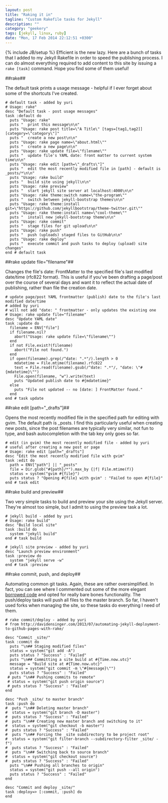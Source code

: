 ```yaml
---
layout: post
title: "Raking it in"
tagline: "Custom Rakefile tasks for Jekyll"
description: ""
category: "geekery" 
tags: [jekyll, linux, ruby]
date: "Mon, 17 Feb 2014 22:12:51 +0300"
---
```

{% include JB/setup %}
Efficient is the new lazy.  Here are a bunch of tasks that I added to my Jekyll Rakefile in order to speed the publishing process.  I can do almost everything required to add content to this site by issuing a `rake [task]` command.  Hope you find some of them useful!

##rake##

The default task prints a usage message - helpful if I ever forget about some of the shortcuts I've created.

    # default task - added by yuri
    # Usage: rake"
    desc "Default task - post usage messages"
    task :default do
      puts "Usage: rake"
      puts "  print this message\n\n"
      puts "Usage: rake post title=\"A Title\" [tags=[tag1,tag2]] [category=\"category\"]"
      puts "  create a new post\n\n"
      puts "Usage: rake page name=\"about.html\""
      puts "  create a new page\n\n"
      puts "Usage: rake update file=\"filename\""
      puts "  update file's YAML date: front matter to current system time\n\n"
      puts "Usage: rake edit [path=\"_drafts\"]"
      puts "  edit the most recently modified file in [path] - default is _posts/*\n\n"
      puts "Usage: rake build"
      puts "  build site using jekyll\n\n"
      puts "Usage: rake preview"
      puts "  start jekyll site server at localhost:4000\n\n"
      puts "Usage: rake theme:switch name=\"the-program\""
      puts "  switch between jekyll-bootstrap themes\n\n"
      puts "Usage: rake theme:install git=\"https://github.com/jekyllbootstrap/theme-twitter.git\""
      puts "Usage: rake theme:install name=\"cool-theme\""
      puts "  install new jekyll-bootstrap theme\n\n"
      puts "Usage: rake commit"
      puts "  stage files for git upload\n\n"
      puts "Usage: rake push"
      puts "  push (uploads) staged files to GitHub\n\n"
      puts "Usage: rake deploy"
      puts "  execute commit and push tasks to deploy (upload) site changes"
    end # default task

##rake update file="filename"##

Changes the file's date: FrontMatter to the specified file's last modified date/time (rfc822 format).  This is useful if you've been drafting a page/post over the course of several days and want it to reflect the actual date of publishing, rather than file the creation date.

    # update page/post YAML frontmatter (publish) date to the file's last modified date/time
    # added by yuri
    # will not add "date: " frontmatter - only updates the existing one
    # Usage: rake update file="filename"
    desc "Update YAML date"
    task :update do
      filename = ENV["file"]
      if filename.nil?
        abort("Usage: rake update file=\"filename\"")
      end
      if not File.exist?(filename)
        abort("File not found.")
      end
      if open(filename).grep(/^date: ".*"/).length > 0
        mdatetime = File.mtime(filename).rfc822
        text = File.read(filename).gsub(/^date: ".*"/, "date: \"#{mdatetime}\"")
        File.open(filename, "w").write(text)
        puts "Updated publish date to #{mdatetime}"
      else
        puts "File not updated -- no [date: ] FrontMatter found."
      end
    end # task update

##rake edit \[path="\_drafts"\]##

Opens the most recently modified file in the specified path for editing with gvim.  The default path is \_posts.  I find this particularly useful when creating new posts, since the post filenames are typically very similar, not fun to type, and bash autocompletion with the tab key only goes so far.

    # edit (in gvim) the most recently modified file - added by yuri
    # useful after creating a new post or page
    # Usage: rake edit [path="_drafts"]
    desc "Edit the most recently modified file with gvim"
    task :edit do
      path = ENV["path"] || "_posts"
      file = Dir.glob("#{path}/*").max_by {|f| File.mtime(f)}
      status = system("gvim #{file}")
      puts status ? "Opening #{file} with gvim" : "Failed to open #{file}"
    end # task edit

##rake build and preview##

Two very simple tasks to build and preview your site using the Jekyll server.  They're almost too simple, but I admit to using the preview task a lot. 

    # jekyll build - added by yuri
    # Usage: rake build"
    desc "Build local site"
    task :build do
      system "jekyll build"
    end # task build

    # jekyll site preview - added by yuri
    desc "Launch preview environment"
    task :preview do
      system "jekyll serve -w"
    end # task :preview

##rake commit, push, and deploy##

Automating common git tasks.  Again, these are rather oversimplified.  In fact, you can see where I commented out some of the more elegant [borrowed code](http://davidensinger.com/2013/07/automating-jekyll-deployment-to-github-pages-with-rake) and opted for really bare bones functionality.  The push/deploy tasks will push all files to the master branch.  So far, I haven't used forks when managing the site, so these tasks do everything I need of them.

    # rake commit/deploy - added by yuri
    # from http://davidensinger.com/2013/07/automating-jekyll-deployment-to-github-pages-with-rake/

    desc "Commit _site/"
    task :commit do
      puts "\n## Staging modified files"
      status = system("git add -A")
      puts status ? "Success" : "Failed"
      puts "\n## Committing a site build at #{Time.now.utc}"
      message = "Build site at #{Time.now.utc}"
      status = system("git commit -m \"#{message}\"")
      puts status ? "Success" : "Failed"
     # puts "\n## Pushing commits to remote"
     # status = system("git push origin source")
     # puts status ? "Success" : "Failed"
    end

    desc "Push _site/ to master branch"
    task :push do
    #  puts "\n## Deleting master branch"
    #  status = system("git branch -D master")
    #  puts status ? "Success" : "Failed"
    #  puts "\n## Creating new master branch and switching to it"
    #  status = system("git checkout -b master")
    #  puts status ? "Success" : "Failed"
    #  puts "\n## Forcing the _site subdirectory to be project root"
    #  status = system("git filter-branch --subdirectory-filter _site/ -f")
    #  puts status ? "Success" : "Failed"
    #  puts "\n## Switching back to source branch"
    #  status = system("git checkout source")
    #  puts status ? "Success" : "Failed"
      puts "\n## Pushing all branches to origin"
      status = system("git push --all origin")
      puts status ? "Success" : "Failed"
    end

    desc "Commit and deploy _site/"
    task :deploy=> [:commit, :push] do
    end

